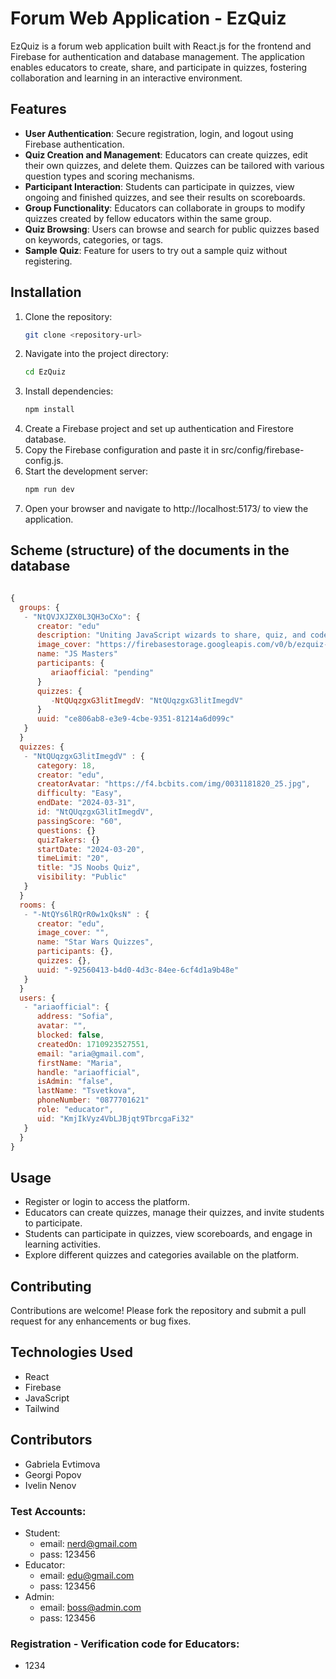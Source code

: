 # Forum Web Application - EzQuiz

EzQuiz is a forum web application built with React.js for the frontend and Firebase for authentication and database management. The application enables educators to create, share, and participate in quizzes, fostering collaboration and learning in an interactive environment.

## Features

- **User Authentication**: Secure registration, login, and logout using Firebase authentication.
- **Quiz Creation and Management**: Educators can create quizzes, edit their own quizzes, and delete them. Quizzes can be tailored with various question types and scoring mechanisms.
- **Participant Interaction**: Students can participate in quizzes, view ongoing and finished quizzes, and see their results on scoreboards.
- **Group Functionality**: Educators can collaborate in groups to modify quizzes created by fellow educators within the same group.
- **Quiz Browsing**: Users can browse and search for public quizzes based on keywords, categories, or tags.
- **Sample Quiz**: Feature for users to try out a sample quiz without registering.

## Installation

1. Clone the repository:
   ```bash
   git clone <repository-url>
2. Navigate into the project directory:
   ```bash
   cd EzQuiz
3. Install dependencies:
   ```bash
   npm install
4. Create a Firebase project and set up authentication and Firestore database.
5. Copy the Firebase configuration and paste it in src/config/firebase-config.js.
6. Start the development server: 
    ```bash
   npm run dev
7. Open your browser and navigate to http://localhost:5173/ to view the application.

## Scheme (structure) of the documents in the database
```js 

{
  groups: {
   - "NtQVJXJZX0L3QH3oCXo": {
      creator: "edu"
      description: "Uniting JavaScript wizards to share, quiz, and code with a sprinkle of magic!"
      image_cover: "https://firebasestorage.googleapis.com/v0/b/ezquiz-b7ac8.appspot.com/o/groups%2Fce806ab8-e3e9-4cbe-9351-81214a6d099c%2F1702904627069.png874f1752-0873-496d-a8eb-e540f33096c0?alt=media&token=5a646977-e50b-4188-9d9e-a26ac0597016"
      name: "JS Masters"
      participants: {
         ariaofficial: "pending"
      }
      quizzes: {
         -NtQUqzgxG3litImegdV: "NtQUqzgxG3litImegdV"
      }
      uuid: "ce806ab8-e3e9-4cbe-9351-81214a6d099c"
   }
  }
  quizzes: {
   - "NtQUqzgxG3litImegdV" : {
      category: 18,
      creator: "edu",
      creatorAvatar: "https://f4.bcbits.com/img/0031181820_25.jpg",
      difficulty: "Easy",
      endDate: "2024-03-31",
      id: "NtQUqzgxG3litImegdV",
      passingScore: "60",
      questions: {}
      quizTakers: {}
      startDate: "2024-03-20",
      timeLimit: "20",
      title: "JS Noobs Quiz",
      visibility: "Public"
   }
  }
  rooms: {
   - "-NtQYs6lRQrR0w1xQksN" : {
      creator: "edu",
      image_cover: "",
      name: "Star Wars Quizzes",
      participants: {},
      quizzes: {},
      uuid: "-92560413-b4d0-4d3c-84ee-6cf4d1a9b48e"
   }
  }
  users: {
   - "ariaofficial": {
      address: "Sofia",
      avatar: "",
      blocked: false,
      createdOn: 1710923527551,
      email: "aria@gmail.com",
      firstName: "Maria",
      handle: "ariaofficial",
      isAdmin: "false",
      lastName: "Tsvetkova",
      phoneNumber: "0877701621"
      role: "educator",
      uid: "KmjIkVyz4VbLJBjqt9TbrcgaFi32"
   }
  }
} 
```

## Usage

- Register or login to access the platform.
- Educators can create quizzes, manage their quizzes, and invite students to participate.
- Students can participate in quizzes, view scoreboards, and engage in learning activities.
- Explore different quizzes and categories available on the platform.


## Contributing

Contributions are welcome! Please fork the repository and submit a pull request for any enhancements or bug fixes.

## Technologies Used

- React
- Firebase
- JavaScript
- Tailwind

## Contributors

- Gabriela Evtimova
- Georgi Popov
- Ivelin Nenov

### Test Accounts:
- Student: 
  - email: nerd@gmail.com
  - pass: 123456
- Educator: 
  - email: edu@gmail.com
  - pass: 123456
- Admin:
  - email: boss@admin.com
  - pass: 123456

### Registration - Verification code for Educators:
- 1234
